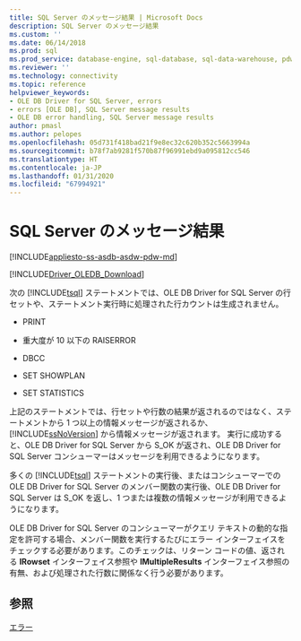 ```yaml
---
title: SQL Server のメッセージ結果 | Microsoft Docs
description: SQL Server のメッセージ結果
ms.custom: ''
ms.date: 06/14/2018
ms.prod: sql
ms.prod_service: database-engine, sql-database, sql-data-warehouse, pdw
ms.reviewer: ''
ms.technology: connectivity
ms.topic: reference
helpviewer_keywords:
- OLE DB Driver for SQL Server, errors
- errors [OLE DB], SQL Server message results
- OLE DB error handling, SQL Server message results
author: pmasl
ms.author: pelopes
ms.openlocfilehash: 05d731f418bad21f9e8ec32c620b352c5663994a
ms.sourcegitcommit: b78f7ab9281f570b87f96991ebd9a095812cc546
ms.translationtype: HT
ms.contentlocale: ja-JP
ms.lasthandoff: 01/31/2020
ms.locfileid: "67994921"
---
```

# <a name="sql-server-message-results"></a>SQL Server のメッセージ結果
[!INCLUDE[appliesto-ss-asdb-asdw-pdw-md](../../../includes/appliesto-ss-asdb-asdw-pdw-md.md)]

[!INCLUDE[Driver_OLEDB_Download](../../../includes/driver_oledb_download.md)]

  次の [!INCLUDE[tsql](../../../includes/tsql-md.md)] ステートメントでは、OLE DB Driver for SQL Server の行セットや、ステートメント実行時に処理された行カウントは生成されません。  
  
-   PRINT  
  
-   重大度が 10 以下の RAISERROR  
  
-   DBCC  
  
-   SET SHOWPLAN  
  
-   SET STATISTICS  
  
 上記のステートメントでは、行セットや行数の結果が返されるのではなく、ステートメントから 1 つ以上の情報メッセージが返されるか、[!INCLUDE[ssNoVersion](../../../includes/ssnoversion-md.md)] から情報メッセージが返されます。 実行に成功すると、OLE DB Driver for SQL Server から S_OK が返され、OLE DB Driver for SQL Server コンシューマーはメッセージを利用できるようになります。  
  
 多くの [!INCLUDE[tsql](../../../includes/tsql-md.md)] ステートメントの実行後、またはコンシューマーでの OLE DB Driver for SQL Server のメンバー関数の実行後、OLE DB Driver for SQL Server は S_OK を返し、1 つまたは複数の情報メッセージが利用できるようになります。  
  
 OLE DB Driver for SQL Server のコンシューマーがクエリ テキストの動的な指定を許可する場合、メンバー関数を実行するたびにエラー インターフェイスをチェックする必要があります。このチェックは、リターン コードの値、返される **IRowset** インターフェイス参照や **IMultipleResults** インターフェイス参照の有無、および処理された行数に関係なく行う必要があります。  
  
## <a name="see-also"></a>参照  
 [エラー](../../oledb/ole-db-errors/errors.md)  
  
  
